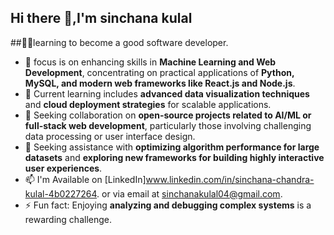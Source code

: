 ## Hi there 👋,I'm sinchana kulal


##👨‍💻learning to become a good software developer.

- 🔭 focus is on enhancing skills in **Machine Learning and Web Development**, concentrating on practical applications of **Python, MySQL, and modern web frameworks like    React.js and Node.js**.
-  🌱 Current learning includes **advanced data visualization techniques** and **cloud deployment strategies** for scalable applications.
-   👯 Seeking collaboration on **open-source projects related to AI/ML or full-stack web development**, particularly those involving challenging data processing or user interface design.
-   🤔 Seeking assistance with **optimizing algorithm performance for large datasets** and **exploring new frameworks for building highly interactive user experiences**.
-   📫 I'm Available on [LinkedIn]www.linkedin.com/in/sinchana-chandra-kulal-4b0227264. or via email at sinchanakulal04@gmail.com.
-   ⚡ Fun fact: Enjoying **analyzing and debugging complex systems** is a rewarding challenge.



